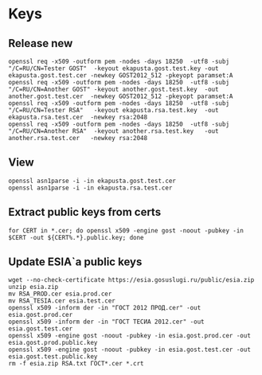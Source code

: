 Keys
====

Release new
-----------

    openssl req -x509 -outform pem -nodes -days 18250  -utf8 -subj "/C=RU/CN=Tester GOST"  -keyout ekapusta.gost.test.key -out ekapusta.gost.test.cer -newkey GOST2012_512 -pkeyopt paramset:A
    openssl req -x509 -outform pem -nodes -days 18250  -utf8 -subj "/C=RU/CN=Another GOST" -keyout another.gost.test.key  -out another.gost.test.cer  -newkey GOST2012_512 -pkeyopt paramset:A
    openssl req -x509 -outform pem -nodes -days 18250  -utf8 -subj "/C=RU/CN=Tester RSA"   -keyout ekapusta.rsa.test.key  -out ekapusta.rsa.test.cer  -newkey rsa:2048
    openssl req -x509 -outform pem -nodes -days 18250  -utf8 -subj "/C=RU/CN=Another RSA"  -keyout another.rsa.test.key   -out another.rsa.test.cer   -newkey rsa:2048

View
----

    openssl asn1parse -i -in ekapusta.gost.test.cer
    openssl asn1parse -i -in ekapusta.rsa.test.cer


Extract public keys from certs
------------------------------

    for CERT in *.cer; do openssl x509 -engine gost -noout -pubkey -in $CERT -out ${CERT%.*}.public.key; done


Update ESIA`a public keys
-------------------------

```
wget --no-check-certificate https://esia.gosuslugi.ru/public/esia.zip
unzip esia.zip
mv RSA_PROD.cer esia.prod.cer
mv RSA_TESIA.cer esia.test.cer
openssl x509 -inform der -in "ГОСТ 2012 ПРОД.cer" -out esia.gost.prod.cer
openssl x509 -inform der -in "ГОСТ ТЕСИА 2012.cer" -out esia.gost.test.cer
openssl x509 -engine gost -noout -pubkey -in esia.gost.prod.cer -out esia.gost.prod.public.key
openssl x509 -engine gost -noout -pubkey -in esia.gost.test.cer -out esia.gost.test.public.key
rm -f esia.zip RSA.txt ГОСТ*.cer *.crt
```